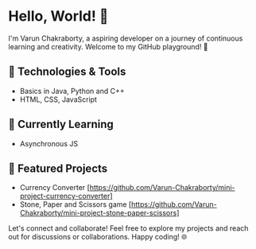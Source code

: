 # Hello, World! 👋

I'm Varun Chakraborty, a aspiring developer on a journey of continuous learning and creativity. Welcome to my GitHub playground! 🚀

## 🔧 Technologies & Tools
- Basics in Java, Python and C++
- HTML, CSS, JavaScript

## 🌱 Currently Learning
- Asynchronous JS

## 🚀 Featured Projects
- Currency Converter [https://github.com/Varun-Chakraborty/mini-project-currency-converter]
- Stone, Paper and Scissors game [https://github.com/Varun-Chakraborty/mini-project-stone-paper-scissors]

Let's connect and collaborate! Feel free to explore my projects and reach out for discussions or collaborations. Happy coding! 🌐
